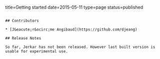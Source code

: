 title=Getting started
date=2015-05-11
type=page
status=published
~~~~~~

## Contributors

* [J&eacute;r&ocirc;me Angibaud](https://github.com/djeang)

## Release Notes

So far, Jerkar has not been released. However last built version is usable for experimental use.